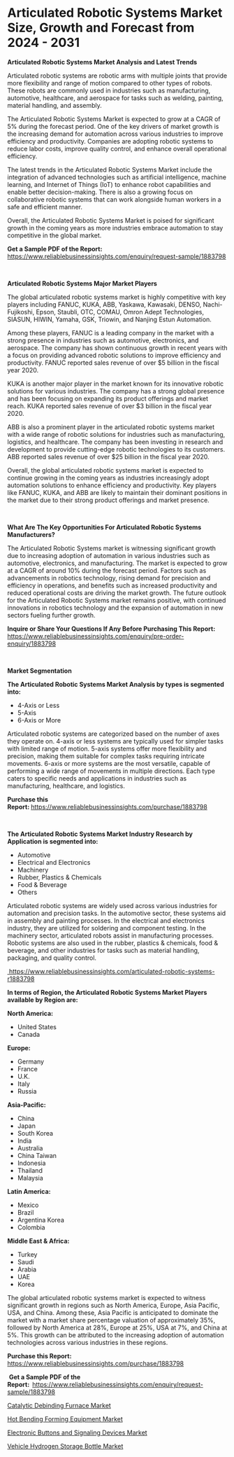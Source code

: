 <p><h1>Articulated Robotic Systems Market Size, Growth and Forecast from 2024 - 2031</h1></p><p><strong>Articulated Robotic Systems Market Analysis and Latest Trends</strong></p>
<p><p>Articulated robotic systems are robotic arms with multiple joints that provide more flexibility and range of motion compared to other types of robots. These robots are commonly used in industries such as manufacturing, automotive, healthcare, and aerospace for tasks such as welding, painting, material handling, and assembly.</p><p>The Articulated Robotic Systems Market is expected to grow at a CAGR of 5% during the forecast period. One of the key drivers of market growth is the increasing demand for automation across various industries to improve efficiency and productivity. Companies are adopting robotic systems to reduce labor costs, improve quality control, and enhance overall operational efficiency.</p><p>The latest trends in the Articulated Robotic Systems Market include the integration of advanced technologies such as artificial intelligence, machine learning, and Internet of Things (IoT) to enhance robot capabilities and enable better decision-making. There is also a growing focus on collaborative robotic systems that can work alongside human workers in a safe and efficient manner.</p><p>Overall, the Articulated Robotic Systems Market is poised for significant growth in the coming years as more industries embrace automation to stay competitive in the global market.</p></p>
<p><strong>Get a Sample PDF of the Report:&nbsp;</strong> <a href="https://www.reliablebusinessinsights.com/enquiry/request-sample/1883798">https://www.reliablebusinessinsights.com/enquiry/request-sample/1883798</a></p>
<p>&nbsp;</p>
<p><strong>Articulated Robotic Systems Major Market Players</strong></p>
<p><p>The global articulated robotic systems market is highly competitive with key players including FANUC, KUKA, ABB, Yaskawa, Kawasaki, DENSO, Nachi-Fujikoshi, Epson, Staubli, OTC, COMAU, Omron Adept Technologies, SIASUN, HIWIN, Yamaha, GSK, Triowin, and Nanjing Estun Automation.</p><p>Among these players, FANUC is a leading company in the market with a strong presence in industries such as automotive, electronics, and aerospace. The company has shown continuous growth in recent years with a focus on providing advanced robotic solutions to improve efficiency and productivity. FANUC reported sales revenue of over $5 billion in the fiscal year 2020.</p><p>KUKA is another major player in the market known for its innovative robotic solutions for various industries. The company has a strong global presence and has been focusing on expanding its product offerings and market reach. KUKA reported sales revenue of over $3 billion in the fiscal year 2020.</p><p>ABB is also a prominent player in the articulated robotic systems market with a wide range of robotic solutions for industries such as manufacturing, logistics, and healthcare. The company has been investing in research and development to provide cutting-edge robotic technologies to its customers. ABB reported sales revenue of over $25 billion in the fiscal year 2020.</p><p>Overall, the global articulated robotic systems market is expected to continue growing in the coming years as industries increasingly adopt automation solutions to enhance efficiency and productivity. Key players like FANUC, KUKA, and ABB are likely to maintain their dominant positions in the market due to their strong product offerings and market presence.</p></p>
<p>&nbsp;</p>
<p><strong>What Are The Key Opportunities For Articulated Robotic Systems Manufacturers?</strong></p>
<p><p>The Articulated Robotic Systems market is witnessing significant growth due to increasing adoption of automation in various industries such as automotive, electronics, and manufacturing. The market is expected to grow at a CAGR of around 10% during the forecast period. Factors such as advancements in robotics technology, rising demand for precision and efficiency in operations, and benefits such as increased productivity and reduced operational costs are driving the market growth. The future outlook for the Articulated Robotic Systems market remains positive, with continued innovations in robotics technology and the expansion of automation in new sectors fueling further growth.</p></p>
<p><strong>Inquire or Share Your Questions If Any Before Purchasing This Report:</strong> <a href="https://www.reliablebusinessinsights.com/enquiry/pre-order-enquiry/1883798">https://www.reliablebusinessinsights.com/enquiry/pre-order-enquiry/1883798</a></p>
<p>&nbsp;</p>
<p><strong>Market Segmentation</strong></p>
<p><strong>The Articulated Robotic Systems Market Analysis by types is segmented into:</strong></p>
<p><ul><li>4-Axis or Less</li><li>5-Axis</li><li>6-Axis or More</li></ul></p>
<p><p>Articulated robotic systems are categorized based on the number of axes they operate on. 4-axis or less systems are typically used for simpler tasks with limited range of motion. 5-axis systems offer more flexibility and precision, making them suitable for complex tasks requiring intricate movements. 6-axis or more systems are the most versatile, capable of performing a wide range of movements in multiple directions. Each type caters to specific needs and applications in industries such as manufacturing, healthcare, and logistics.</p></p>
<p><strong>Purchase this Report:&nbsp;</strong><a href="https://www.reliablebusinessinsights.com/purchase/1883798">https://www.reliablebusinessinsights.com/purchase/1883798</a></p>
<p>&nbsp;</p>
<p><strong>The Articulated Robotic Systems Market Industry Research by Application is segmented into:</strong></p>
<p><ul><li>Automotive</li><li>Electrical and Electronics</li><li>Machinery</li><li>Rubber, Plastics & Chemicals</li><li>Food & Beverage</li><li>Others</li></ul></p>
<p><p>Articulated robotic systems are widely used across various industries for automation and precision tasks. In the automotive sector, these systems aid in assembly and painting processes. In the electrical and electronics industry, they are utilized for soldering and component testing. In the machinery sector, articulated robots assist in manufacturing processes. Robotic systems are also used in the rubber, plastics & chemicals, food & beverage, and other industries for tasks such as material handling, packaging, and quality control.</p></p>
<p><a href="https://www.reliablebusinessinsights.com/articulated-robotic-systems-r1883798">&nbsp;https://www.reliablebusinessinsights.com/articulated-robotic-systems-r1883798</a></p>
<p><strong>In terms of Region, the Articulated Robotic Systems Market Players available by Region are:</strong></p>
<p>
    <p> <strong> North America: </strong>
        <ul>
            <li>United States</li>
            <li>Canada</li>
        </ul>
        </p> 
    <p> <strong> Europe: </strong>
        <ul>
            <li>Germany</li>
            <li>France</li>
            <li>U.K.</li>
            <li>Italy</li>
            <li>Russia</li>
        </ul>
        </p> 
    <p> <strong> Asia-Pacific: </strong>
        <ul>
            <li>China</li>
            <li>Japan</li>
            <li>South Korea</li>
            <li>India</li>
            <li>Australia</li>
            <li>China Taiwan</li>
            <li>Indonesia</li>
            <li>Thailand</li>
            <li>Malaysia</li>
        </ul>
        </p> 
    <p> <strong> Latin America: </strong>
        <ul>
            <li>Mexico</li>
            <li>Brazil</li>
            <li>Argentina Korea</li>
            <li>Colombia</li>
        </ul>
        </p> 
    <p> <strong> Middle East & Africa: </strong>
        <ul>
            <li>Turkey</li>
            <li>Saudi</li>
            <li>Arabia</li>
            <li>UAE</li>
            <li>Korea</li>
        </ul>
    </p>
    </p>
<p><p>The global articulated robotic systems market is expected to witness significant growth in regions such as North America, Europe, Asia Pacific, USA, and China. Among these, Asia Pacific is anticipated to dominate the market with a market share percentage valuation of approximately 35%, followed by North America at 28%, Europe at 25%, USA at 7%, and China at 5%. This growth can be attributed to the increasing adoption of automation technologies across various industries in these regions.</p></p>
<p><strong>Purchase this Report: </strong><a href="https://www.reliablebusinessinsights.com/purchase/1883798">https://www.reliablebusinessinsights.com/purchase/1883798</a></p>
<p>&nbsp;<strong>Get a Sample PDF of the Report:&nbsp;&nbsp;</strong><a href="https://www.reliablebusinessinsights.com/enquiry/request-sample/1883798">https://www.reliablebusinessinsights.com/enquiry/request-sample/1883798</a></p>
<p><strong></strong></p>
<p><p><a href="https://github.com/gcimaudf65/Market-Research-Report-List-2/blob/main/catalytic-debinding-furnace-market.md">Catalytic Debinding Furnace Market</a></p><p><a href="https://github.com/dmmanir420/Market-Research-Report-List-2/blob/main/hot-bending-forming-equipment-market.md">Hot Bending Forming Equipment Market</a></p><p><a href="https://github.com/sardarp081/Market-Research-Report-List-2/blob/main/electronic-buttons-and-signaling-devices-market.md">Electronic Buttons and Signaling Devices Market</a></p><p><a href="https://github.com/susanjprice2023/Market-Research-Report-List-2/blob/main/vehicle-hydrogen-storage-bottle-market.md">Vehicle Hydrogen Storage Bottle Market</a></p></p>